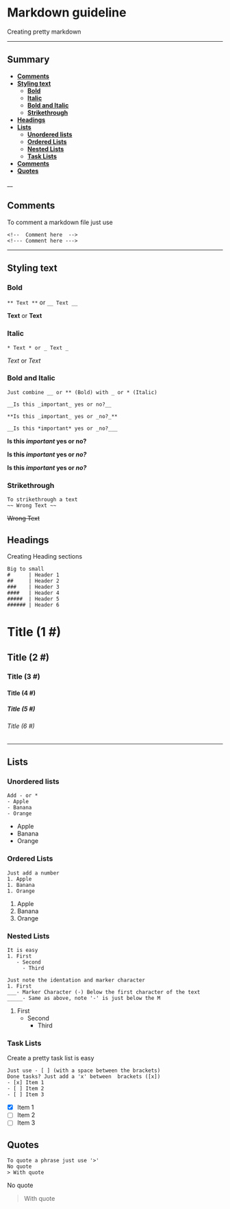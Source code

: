 <!--[comment]: # Background change-->
<!--[comment]: # ```diff-->
<!--[comment]: # + this text is highlighted in green-->
<!--[comment]: # - this text is highlighted in red-->
<!--[comment]: # ```-->
<!--[comment]: # Trying to create a pretty md file style-->
<!--- Coment --->
# Markdown guideline
Creating pretty markdown
___
## Summary
- **[Comments](#comments)**<br>
- **[Styling text](#styling-text)**<br>
  - **[Bold](#bold)**<br>
  - **[Italic](#italic)**<br>
  - **[Bold and Italic](#bold-and-italic)**<br>
  - **[Strikethrough](#strikethrough)**<br>
- **[Headings](#headings)**<br>
- **[Lists](#lists)**<br>
  - **[Unordered lists](#unordered-lists)**<br>
  - **[Ordered Lists](#ordered-lists)**<br>
  - **[Nested Lists](#nested-lists)**<br>
  - **[Task Lists](#task-lists)**<br>
- **[Comments](#comments)**<br>
- **[Quotes](#quotes)**<br>

__

## Comments
To comment a markdown file just use

```
<!--  Comment here  -->
<!--- Comment here --->
```
___

## Styling text

### Bold
`** Text **` or `__ Text __`

**Text** or __Text__

### Italic
`* Text * or _ Text _`

*Text* or _Text_

### Bold and Italic
```
Just combine __ or ** (Bold) with _ or * (Italic)

__Is this _important_ yes or no?__

**Is this _important_ yes or _no?_**

__Is this *important* yes or _no?___
```

__Is this _important_ yes or no?__

**Is this _important_ yes or _no?_**

__Is this *important* yes or _no?___

### Strikethrough
```
To strikethrough a text
~~ Wrong Text ~~
```
~~Wrong Text~~

## Headings
Creating Heading sections 
```
Big to small
#      | Header 1
##     | Header 2
###    | Header 3
####   | Header 4
#####  | Header 5
###### | Header 6
```
# Title (1 #)
## Title (2 #)
### Title (3 #)
#### Title (4 #)
##### Title (5 #)
###### Title (6 #)
___

## Lists
### Unordered lists
```
Add - or *
- Apple
- Banana
- Orange
```
- Apple
- Banana
- Orange

### Ordered Lists
```
Just add a number
1. Apple
1. Banana
1. Orange
```
1. Apple
1. Banana
1. Orange

### Nested Lists
```
It is easy
1. First
   - Second
     - Third

Just note the identation and marker character
1. First
___- Marker Character (-) Below the first character of the text
_____- Same as above, note '-' is just below the M
```
1. First
   - Second
     - Third
     
### Task Lists
Create a pretty task list is easy
```
Just use - [ ] (with a space between the brackets)
Done tasks? Just add a 'x' between  brackets ([x])
- [x] Item 1
- [ ] Item 2
- [ ] Item 3
```
- [x] Item 1
- [ ] Item 2
- [ ] Item 3

## Quotes

```
To quote a phrase just use '>'
No quote
> With quote
```
No quote
> With quote



